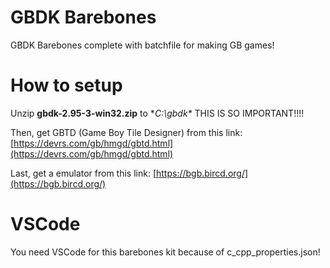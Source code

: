 # GBDK Barebones
GBDK Barebones complete with batchfile for making GB games!

# How to setup

Unzip **gbdk-2.95-3-win32.zip** to **C:\gbdk\** THIS IS SO IMPORTANT!!!!

Then, get GBTD (Game Boy Tile Designer) from this link: [https://devrs.com/gb/hmgd/gbtd.html](https://devrs.com/gb/hmgd/gbtd.html)

Last, get a emulator from this link: [https://bgb.bircd.org/](https://bgb.bircd.org/)

# VSCode
You need VSCode for this barebones kit because of c_cpp_properties.json!
